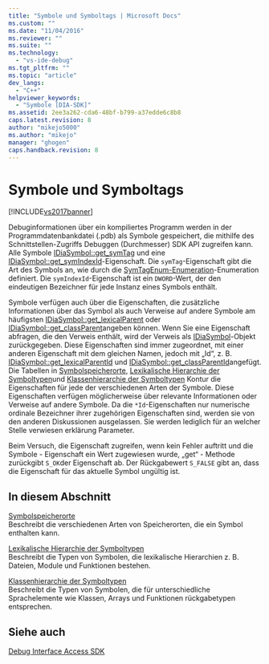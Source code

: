 ```yaml
---
title: "Symbole und Symboltags | Microsoft Docs"
ms.custom: ""
ms.date: "11/04/2016"
ms.reviewer: ""
ms.suite: ""
ms.technology: 
  - "vs-ide-debug"
ms.tgt_pltfrm: ""
ms.topic: "article"
dev_langs: 
  - "C++"
helpviewer_keywords: 
  - "Symbole [DIA-SDK]"
ms.assetid: 2ee3a262-cda6-48bf-b799-a37edde6c8b8
caps.latest.revision: 8
author: "mikejo5000"
ms.author: "mikejo"
manager: "ghogen"
caps.handback.revision: 8
---
```

# Symbole und Symboltags
[!INCLUDE[vs2017banner](../../code-quality/includes/vs2017banner.md)]

Debuginformationen über ein kompiliertes Programm werden in der Programmdatenbankdatei \(.pdb\) als Symbole gespeichert, die mithilfe des Schnittstellen\-Zugriffs Debuggen \(Durchmesser\) SDK API zugreifen kann.  Alle Symbole [IDiaSymbol::get\_symTag](../../debugger/debug-interface-access/idiasymbol-get-symtag.md) und eine [IDiaSymbol::get\_symIndexId](../../debugger/debug-interface-access/idiasymbol-get-symindexid.md)\-Eigenschaft.  Die `symTag`\-Eigenschaft gibt die Art des Symbols an, wie durch die [SymTagEnum\-Enumeration](../../debugger/debug-interface-access/symtagenum.md)\-Enumeration definiert.  Die `symIndexId`\-Eigenschaft ist ein `DWORD`\-Wert, der den eindeutigen Bezeichner für jede Instanz eines Symbols enthält.  
  
 Symbole verfügen auch über die Eigenschaften, die zusätzliche Informationen über das Symbol als auch Verweise auf andere Symbole am häufigsten [IDiaSymbol::get\_lexicalParent](../../debugger/debug-interface-access/idiasymbol-get-lexicalparent.md) oder [IDiaSymbol::get\_classParent](../../debugger/debug-interface-access/idiasymbol-get-classparent.md)angeben können.  Wenn Sie eine Eigenschaft abfragen, die den Verweis enthält, wird der Verweis als [IDiaSymbol](../../debugger/debug-interface-access/idiasymbol.md)\-Objekt zurückgegeben.  Diese Eigenschaften sind immer zugeordnet, mit einer anderen Eigenschaft mit dem gleichen Namen, jedoch mit „Id“, z. B. [IDiaSymbol::get\_lexicalParentId](../../debugger/debug-interface-access/idiasymbol-get-lexicalparentid.md) und [IDiaSymbol::get\_classParentId](../../debugger/debug-interface-access/idiasymbol-get-classparentid.md)angefügt.  Die Tabellen in [Symbolspeicherorte](../../debugger/debug-interface-access/symbol-locations.md), [Lexikalische Hierarchie der Symboltypen](../../debugger/debug-interface-access/lexical-hierarchy-of-symbol-types.md)und [Klassenhierarchie der Symboltypen](../../debugger/debug-interface-access/class-hierarchy-of-symbol-types.md) Kontur die Eigenschaften für jede der verschiedenen Arten der Symbole.  Diese Eigenschaften verfügen möglicherweise über relevante Informationen oder Verweise auf andere Symbole.  Da die `*Id`\-Eigenschaften nur numerische ordinale Bezeichner ihrer zugehörigen Eigenschaften sind, werden sie von den anderen Diskussionen ausgelassen.  Sie werden lediglich für an welcher Stelle verwiesen erklärung Parameter.  
  
 Beim Versuch, die Eigenschaft zugreifen, wenn kein Fehler auftritt und die Symbole \- Eigenschaft ein Wert zugewiesen wurde, „get“ \- Methode zurückgibt `S_OK`der Eigenschaft ab.  Der Rückgabewert `S_FALSE` gibt an, dass die Eigenschaft für das aktuelle Symbol ungültig ist.  
  
## In diesem Abschnitt  
 [Symbolspeicherorte](../../debugger/debug-interface-access/symbol-locations.md)  
 Beschreibt die verschiedenen Arten von Speicherorten, die ein Symbol enthalten kann.  
  
 [Lexikalische Hierarchie der Symboltypen](../../debugger/debug-interface-access/lexical-hierarchy-of-symbol-types.md)  
 Beschreibt die Typen von Symbolen, die lexikalische Hierarchien z. B. Dateien, Module und Funktionen bestehen.  
  
 [Klassenhierarchie der Symboltypen](../../debugger/debug-interface-access/class-hierarchy-of-symbol-types.md)  
 Beschreibt die Typen von Symbolen, die für unterschiedliche Sprachelemente wie Klassen, Arrays und Funktionen rückgabetypen entsprechen.  
  
## Siehe auch  
 [Debug Interface Access SDK](../../debugger/debug-interface-access/debug-interface-access-sdk.md)